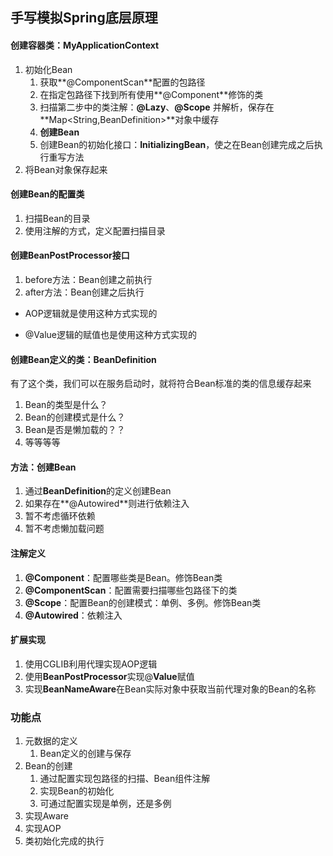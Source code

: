 ## 手写模拟Spring底层原理









#### 创建容器类：MyApplicationContext

1. 初始化Bean
   1. 获取**@ComponentScan**配置的包路径
   2. 在指定包路径下找到所有使用**@Component**修饰的类
   3. 扫描第二步中的类注解：**@Lazy**、**@Scope** 并解析，保存在**Map<String,BeanDefinition>**对象中缓存
   4. **创建Bean**
   5. 创建Bean的初始化接口：**InitializingBean**，使之在Bean创建完成之后执行重写方法
2. 将Bean对象保存起来

#### 创建Bean的配置类

1.  扫描Bean的目录
2. 使用注解的方式，定义配置扫描目录



#### 创建BeanPostProcessor接口

1. before方法：Bean创建之前执行
2. after方法：Bean创建之后执行

* AOP逻辑就是使用这种方式实现的

* @Value逻辑的赋值也是使用这种方式实现的



#### 创建Bean定义的类：BeanDefinition

有了这个类，我们可以在服务启动时，就将符合Bean标准的类的信息缓存起来

1. Bean的类型是什么？
2. Bean的创建模式是什么？
3. Bean是否是懒加载的？？
4. 等等等等



#### 方法：创建Bean

1. 通过**BeanDefinition**的定义创建Bean
2. 如果存在**@Autowired**则进行依赖注入
3. 暂不考虑循环依赖
4. 暂不考虑懒加载问题



#### 注解定义

1. **@Component**：配置哪些类是Bean。修饰Bean类
2. **@ComponentScan**：配置需要扫描哪些包路径下的类
3. **@Scope**：配置Bean的创建模式：单例、多例。修饰Bean类
4. **@Autowired**：依赖注入



#### 扩展实现

1. 使用CGLIB利用代理实现AOP逻辑
2. 使用**BeanPostProcessor**实现@**Value**赋值
3. 实现**BeanNameAware**在Bean实际对象中获取当前代理对象的Bean的名称





### 功能点

1. 元数据的定义
   1. Bean定义的创建与保存
2. Bean的创建
   1. 通过配置实现包路径的扫描、Bean组件注解
   2. 实现Bean的初始化
   3. 可通过配置实现是单例，还是多例
3. 实现Aware
4. 实现AOP
5. 类初始化完成的执行